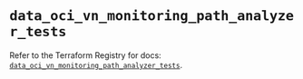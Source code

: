 # `data_oci_vn_monitoring_path_analyzer_tests`

Refer to the Terraform Registry for docs: [`data_oci_vn_monitoring_path_analyzer_tests`](https://registry.terraform.io/providers/oracle/oci/6.18.0/docs/data-sources/vn_monitoring_path_analyzer_tests).
